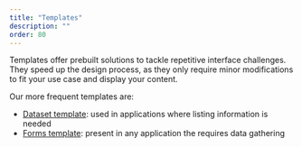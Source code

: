 ```yaml
---
title: "Templates"
description: ""
order: 80
---
```


Templates offer prebuilt solutions to tackle repetitive interface challenges. They speed up the design process, as they only require minor modifications to fit your use case and display your content.

Our more frequent templates are:

* [Dataset template](./dataset-template): used in applications where listing information is needed
* [Forms template](./forms-template): present in any application the requires data gathering